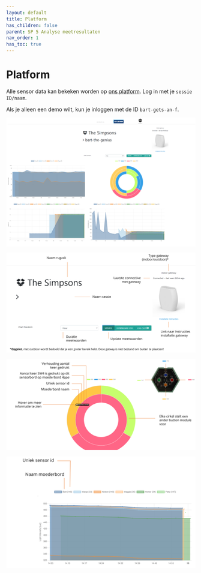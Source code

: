 ```yaml
---
layout: default
title: Platform
has_children: false
parent: SP 5 Analyse meetresultaten
nav_order: 1
has_toc: true
---
```


# Platform

Alle sensor data kan bekeken worden op [ons platform](https://dramco.be/projects/iwast/platform).
Log in met je `sessie ID/naam`. 

Als je alleen een demo wilt, kun je inloggen met de ID `bart-gets-an-f`. 

![](../../assets/images/overview-platform.png)


![](../../assets/images/platform-header.png)

![](../../assets/images/platform-button.png)

![](../../assets/images/platform-graph.png)

